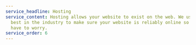 ```yaml
---
service_headline: Hosting
service_content: Hosting allows your website to exist on the web. We use the
  best in the industry to make sure your website is reliably online so you never
  have to worry.
service_order: 6
---
```

